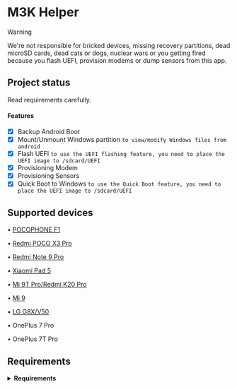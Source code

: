 # M3K Helper

> [!WARNING]
> We're not responsible for bricked devices, missing recovery partitions, dead microSD cards, dead
cats or dogs, nuclear wars or you getting fired because you flash UEFI, provision modems or dump
sensors from this app.

## Project status

Read requirements carefully.

#### Features

- [x] Backup Android Boot
- [x] Mount/Unmount Windows partition ```to view/modify Windows files from android```
- [x] Flash
  UEFI ```to use the UEFI flashing feature, you need to place the UEFI image to /sdcard/UEFI```
- [x] Provisioning Modem
- [x] Provisioning Sensors
- [x] Quick Boot to
  Windows ```to use the Quick Boot feature, you need to place the UEFI image to /sdcard/UEFI```

## Supported devices

• [POCOPHONE F1](https://github.com/n00b69/woa-beryllium)

• [Redmi POCO X3 Pro](https://github.com/woa-vayu/Port-Windows-11-POCO-X3-Pro/)

• [Redmi Note 9 Pro](https://github.com/Rubanoxd/Port-Windows-11-redmi-note-9_pro)

• [Xiaomi Pad 5](https://github.com/erdilS/Port-Windows-11-Xiaomi-Pad-5)

• [Mi 9T Pro/Redmi K20 Pro](https://github.com/graphiks/woa-raphael)

• [Mi 9](https://github.com/woacepheus/Port-Windows-11-Xiaomi-Mi-9)

• [LG G8X/V50](https://github.com/woa-lge/Port-Windows-11-Lge-devices)

• OnePlus 7 Pro

• OnePlus 7T Pro

## Requirements

<details> 
<summary><strong>Requirements</strong></summary>

• Android 10 and up

• Any ROM with ntfs-3g support

• Rooted device

• Supported device

</details>
